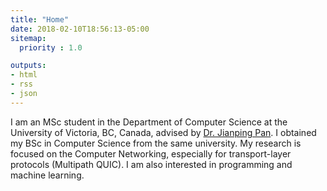 ```yaml
---
title: "Home"
date: 2018-02-10T18:56:13-05:00
sitemap:
  priority : 1.0

outputs:
- html
- rss
- json
---
```

<!-- MSc at University of Victoria | Researching in Computer Networking, especially for transport-layer protocols (Multipath QUIC) | C++, Java, Python, JavaScript -->
I am an MSc student in the Department of Computer Science at the University of Victoria, BC, Canada, advised by [Dr. Jianping Pan](http://webhome.cs.uvic.ca/~pan/). I obtained my BSc in Computer Science from the same university. My research is focused on the Computer Networking, especially for transport-layer protocols (Multipath QUIC). I am also interested in programming and machine learning. 